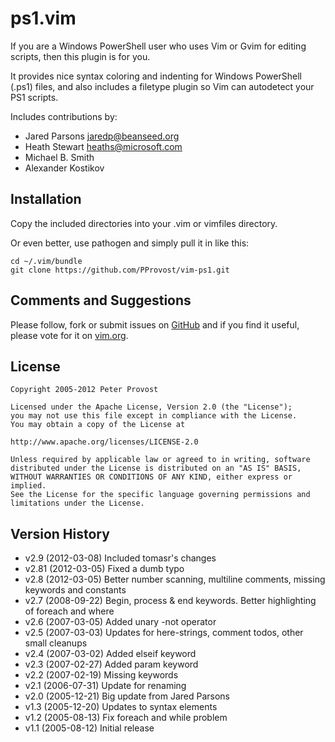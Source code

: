 ps1.vim
=======

If you are a Windows PowerShell user who uses Vim or Gvim for editing scripts, 
then this plugin is for you.

It provides nice syntax coloring and indenting for Windows PowerShell (.ps1)
files, and also includes a filetype plugin so Vim can autodetect your PS1 scripts.

Includes contributions by:

* Jared Parsons <jaredp@beanseed.org>
* Heath Stewart <heaths@microsoft.com>
* Michael B. Smith
* Alexander Kostikov

Installation
------------

Copy the included directories into your .vim or vimfiles directory.

Or even better, use pathogen and simply pull it in like this:

    cd ~/.vim/bundle
    git clone https://github.com/PProvost/vim-ps1.git


Comments and Suggestions
------------------------

Please follow, fork or submit issues on [GitHub](https://github.com/PProvost/vim-ps1) and if you
find it useful, please vote for it on [vim.org](http://www.vim.org/scripts/script.php?script_id=1327).

License
-------

    Copyright 2005-2012 Peter Provost
    
    Licensed under the Apache License, Version 2.0 (the "License");
    you may not use this file except in compliance with the License.
    You may obtain a copy of the License at
    
    http://www.apache.org/licenses/LICENSE-2.0
    
    Unless required by applicable law or agreed to in writing, software
    distributed under the License is distributed on an "AS IS" BASIS,
    WITHOUT WARRANTIES OR CONDITIONS OF ANY KIND, either express or implied.
    See the License for the specific language governing permissions and
    limitations under the License.

Version History
---------------

* v2.9  (2012-03-08) Included tomasr's changes
* v2.81 (2012-03-05) Fixed a dumb typo
* v2.8  (2012-03-05) Better number scanning, multiline comments, missing keywords and constants
* v2.7  (2008-09-22) Begin, process & end keywords. Better highlighting of foreach and where
* v2.6  (2007-03-05) Added unary -not operator
* v2.5  (2007-03-03) Updates for here-strings, comment todos, other small cleanups
* v2.4  (2007-03-02) Added elseif keyword
* v2.3  (2007-02-27) Added param keyword
* v2.2  (2007-02-19) Missing keywords
* v2.1  (2006-07-31) Update for renaming
* v2.0  (2005-12-21) Big update from Jared Parsons
* v1.3  (2005-12-20) Updates to syntax elements
* v1.2  (2005-08-13) Fix foreach and while problem
* v1.1 (2005-08-12) Initial release
